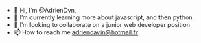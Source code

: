 - 👋 Hi, I’m @AdrienDvn,
- 🌱 I’m currently learning more about javascript, and then python.
- 💞️ I’m looking to collaborate on a junior web developer position
- 📫 How to reach me adriendavin@hotmail.fr

<!---
AdrienDvn/AdrienDvn is a ✨ special ✨ repository because its `README.md` (this file) appears on your GitHub profile.
You can click the Preview link to take a look at your changes.
--->
